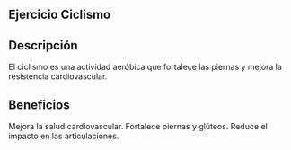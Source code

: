 ## Ejercicio Ciclismo

## Descripción
El ciclismo es una actividad aeróbica que fortalece las piernas y mejora la resistencia cardiovascular.

## Beneficios
Mejora la salud cardiovascular.
Fortalece piernas y glúteos.
Reduce el impacto en las articulaciones.